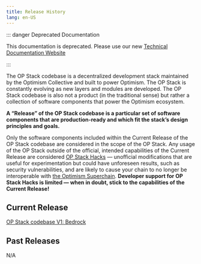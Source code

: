 ```yaml
---
title: Release History
lang: en-US
---
```


::: danger Deprecated Documentation

This documentation is deprecated. Please use our new [Technical Documentation Website](https://docs.optimism.io/stack/getting-started)

:::

The OP Stack codebase is a decentralized development stack maintained by the Optimism Collective and built to power Optimism. 
The OP Stack is constantly evolving as new layers and modules are developed. The OP Stack codebase is also not a product (in the traditional sense) but rather a collection of software components that power the Optimism ecosystem.

**A “Release” of the OP Stack codebase is a particular set of software components that are production-ready and which fit the stack’s design principles and goals.**

Only the software components included within the Current Release of the OP Stack codebase are considered in the scope of the OP Stack. Any usage of the OP Stack outside of the official, intended capabilities of the Current Release are considered [OP Stack Hacks](../build/hacks.md) — unofficial modifications that are useful for experimentation but could have unforeseen results, such as security vulnerabilities, and are likely to cause your chain to no longer be interoperable with [the Optimism Superchain](https://app.optimism.io/superchain/). **Developer support for OP Stack Hacks is limited — when in doubt, stick to the capabilities of the Current Release!**

## Current Release

[OP Stack codebase V1: Bedrock](./bedrock/)

## Past Releases

N/A
